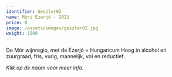 ```yaml
---
identifier: Geszler02
name: Móri Ezerjó - 2021
price: 8
image: /assets/images/geszler02.jpg
weight: 1500
---
```

De Mór wijnregio, met de Ezerjó = Hungaricum
Hoog in alcohol en zuurgraad, fris, vurig, mannelijk, vol en reductief.

*Klik op de naam voor meer info.*
